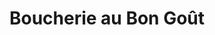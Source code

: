 ---
title: "Boucherie au Bon Goût"
url: /asnieres-sur-seine/boucherie-au-bon-gout/
shop: Metzgerei
---